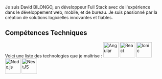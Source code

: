 Je suis David BILONGO, un développeur Full Stack avec de l'expérience dans le développement web, mobile, et de bureau. Je suis passionné par la création de solutions logicielles innovantes et fiables.

## Compétences Techniques
Voici une liste des technologies que je maîtrise :
 <img src="https://angular.io/assets/images/logos/angular/angular.png" alt="Angular" width="50" height="50">
      <img src="https://upload.wikimedia.org/wikipedia/commons/a/a7/React-icon.svg" alt="React" width="50" height="50">
     <img src="https://static-00.iconduck.com/assets.00/ionic-icon-2048x2048-5z7cejbj.png" alt="Ionic" width="50" height="50">
     <img src="https://upload.wikimedia.org/wikipedia/commons/d/d9/Node.js_logo.svg" alt="Node.js" width="50" height="50">
    <img src="https://upload.wikimedia.org/wikipedia/commons/a/a8/NestJS.svg" alt="NestJS" width="50" height="50">

